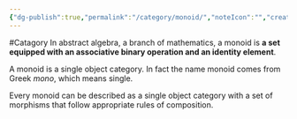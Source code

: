 ```yaml
---
{"dg-publish":true,"permalink":"/category/monoid/","noteIcon":"","created":"2024-07-27T17:24:41.011+08:00","updated":"2024-07-27T17:27:13.257+08:00"}
---
```


#Catagory
In abstract algebra, a branch of mathematics, a monoid is **a set equipped with an associative binary operation and an identity element**.

A monoid is a single object category. In fact the name monoid comes from Greek *mono*, which means single.

Every monoid can be described as a single object category with a set of morphisms that follow appropriate rules of composition.